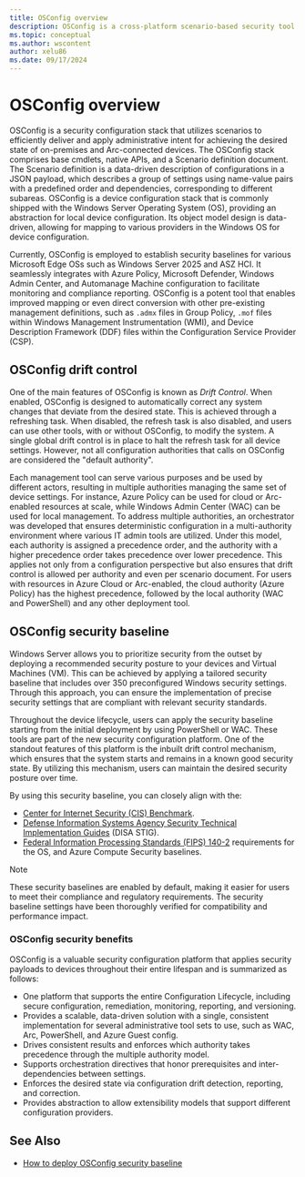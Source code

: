 ```yaml
---
title: OSConfig overview
description: OSConfig is a cross-platform scenario-based security tool to manage on-premises Windows Server 2025 and Arc-connected devices.
ms.topic: conceptual
ms.author: wscontent
author: xelu86
ms.date: 09/17/2024
---
```


# OSConfig overview

OSConfig is a security configuration stack that utilizes scenarios to efficiently deliver and apply administrative intent for achieving the desired state of on-premises and Arc-connected devices. The OSConfig stack comprises base cmdlets, native APIs, and a Scenario definition document. The Scenario definition is a data-driven description of configurations in a JSON payload, which describes a group of settings using name-value pairs with a predefined order and dependencies, corresponding to different subareas. OSConfig is a device configuration stack that is commonly shipped with the Windows Server Operating System (OS), providing an abstraction for local device configuration. Its object model design is data-driven, allowing for mapping to various providers in the Windows OS for device configuration.

Currently, OSConfig is employed to establish security baselines for various Microsoft Edge OSs such as Windows Server 2025 and ASZ HCI. It seamlessly integrates with Azure Policy, Microsoft Defender, Windows Admin Center, and Automanage Machine configuration to facilitate monitoring and compliance reporting. OSConfig is a potent tool that enables improved mapping or even direct conversion with other pre-existing management definitions, such as `.admx` files in Group Policy, `.mof` files within Windows Management Instrumentation (WMI), and Device Description Framework (DDF) files within the Configuration Service Provider (CSP).

## OSConfig drift control

One of the main features of OSConfig is known as *Drift Control*. When enabled, OSConfig is designed to automatically correct any system changes that deviate from the desired state. This is achieved through a refreshing task. When disabled, the refresh task is also disabled, and users can use other tools, with or without OSConfig, to modify the system. A single global drift control is in place to halt the refresh task for all device settings. However, not all configuration authorities that calls on OSConfig are considered the "default authority".

Each management tool can serve various purposes and be used by different actors, resulting in multiple authorities managing the same set of device settings. For instance, Azure Policy can be used for cloud or Arc-enabled resources at scale, while Windows Admin Center (WAC) can be used for local management. To address multiple authorities, an orchestrator was developed that ensures deterministic configuration in a multi-authority environment where various IT admin tools are utilized. Under this model, each authority is assigned a precedence order, and the authority with a higher precedence order takes precedence over lower precedence. This applies not only from a configuration perspective but also ensures that drift control is allowed per authority and even per scenario document. For users with resources in Azure Cloud or Arc-enabled, the cloud authority (Azure Policy) has the highest precedence, followed by the local authority (WAC and PowerShell) and any other deployment tool.

## OSConfig security baseline

Windows Server allows you to prioritize security from the outset by deploying a recommended security posture to your devices and Virtual Machines (VM). This can be achieved by applying a tailored security baseline that includes over 350 preconfigured Windows security settings. Through this approach, you can ensure the implementation of precise security settings that are compliant with relevant security standards.

Throughout the device lifecycle, users can apply the security baseline starting from the initial deployment by using PowerShell or WAC. These tools are part of the new security configuration platform. One of the standout features of this platform is the inbuilt drift control mechanism, which ensures that the system starts and remains in a known good security state. By utilizing this mechanism, users can maintain the desired security posture over time.

By using this security baseline, you can closely align with the:

- [Center for Internet Security (CIS) Benchmark](https://www.cisecurity.org/cis-benchmarks).
- [Defense Information Systems Agency Security Technical Implementation Guides](https://public.cyber.mil/stigs) (DISA STIG).
- [Federal Information Processing Standards (FIPS) 140-2](https://csrc.nist.gov/pubs/fips/140-2/upd2/final) requirements for the OS, and Azure Compute Security baselines.

> [!NOTE]
> These security baselines are enabled by default, making it easier for users to meet their compliance and regulatory requirements. The security baseline settings have been thoroughly verified for compatibility and performance impact.

### OSConfig security benefits

OSConfig is a valuable security configuration platform that applies security payloads to devices throughout their entire lifespan and is summarized as follows:

- One platform that supports the entire Configuration Lifecycle, including secure configuration, remediation, monitoring, reporting, and versioning.
- Provides a scalable, data-driven solution with a single, consistent implementation for several administrative tool sets to use, such as WAC, Arc, PowerShell, and Azure Guest config.
- Drives consistent results and enforces which authority takes precedence through the multiple authority model.
- Supports orchestration directives that honor prerequisites and inter-dependencies between settings.
- Enforces the desired state via configuration drift detection, reporting, and correction.
- Provides abstraction to allow extensibility models that support different configuration providers.

## See Also

- [How to deploy OSConfig security baseline](osconfig-how-to-configure-security-baseline.md)
